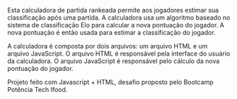 Esta calculadora de partida rankeada permite aos jogadores estimar sua classificação após uma partida. A calculadora usa um algoritmo baseado no sistema de classificação Elo para calcular a nova pontuação do jogador. A nova pontuação é então usada para estimar a classificação do jogador.

A calculadora é composta por dois arquivos: um arquivo HTML e um arquivo JavaScript. O arquivo HTML é responsável pela interface do usuário da calculadora. O arquivo JavaScript é responsável pelo cálculo da nova pontuação do jogador.


Projeto feito com Javascript + HTML, desafio proposto pelo Bootcamp Potência Tech Ifood.